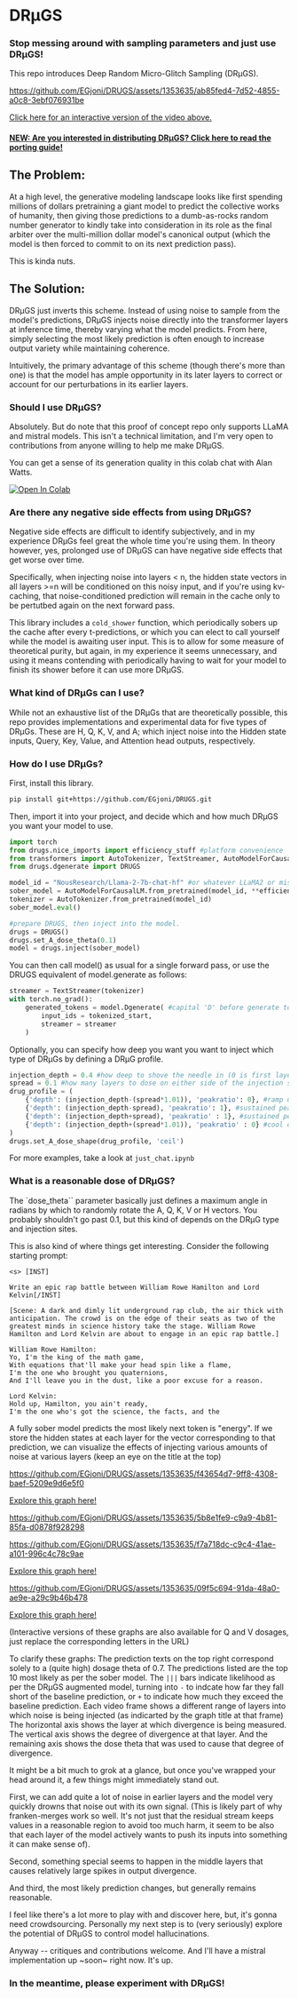 # DRµGS
### Stop messing around with sampling parameters and just use DRµGS!
This repo introduces Deep Random Micro-Glitch Sampling (DRµGS).


https://github.com/EGjoni/DRUGS/assets/1353635/ab85fed4-7d52-4855-a0c8-3ebf076931be

[Click here for an interactive version of the video above.](https://egjoni.github.io/DRUGS/sample_generations/)


#### [NEW: Are you interested in distributing DRµGS? Click here to read the porting guide!](https://github.com/EGjoni/DRUGS/blob/main/porting/A%20Guide%20to%20Making%20DRUGS.md)

## The Problem:
At a high level, the generative modeling landscape looks like first spending millions of dollars pretraining a giant model to predict the collective works of humanity, then giving those predictions to a dumb-as-rocks random number generator to kindly take into consideration in its role as the final arbiter over the multi-million dollar model's canonical output (which the model is then forced to commit to on its next prediction pass).

This is kinda nuts.

## The Solution:
DRµGS just inverts this scheme. Instead of using noise to sample from the model's predictions, DRµGS injects noise directly into the transformer layers at inference time, thereby varying what the model predicts. From here, simply selecting the most likely prediction is often enough to increase output variety while maintaining coherence.

Intuitively, the primary advantage of this scheme (though there's more than one) is that the model has ample opportunity in its later layers to correct or account for our perturbations in its earlier layers.

### Should I use DRµGS?
Absolutely. But do note that this proof of concept repo only supports LLaMA and mistral models. This isn't a technical limitation, and I'm very open to contributions from anyone willing to help me make DRµGS.

You can get a sense of its generation quality in this colab chat with Alan Watts.

[![Open In Colab](https://colab.research.google.com/assets/colab-badge.svg)](https://colab.research.google.com/drive/1-1TpLb4fcdUU-zahaKY_TOr7jI-88DdQ?usp=sharing)

### Are there any negative side effects from using DRµGS?
Negative side effects are difficult to identify subjectively, and in my experience DRµGs feel great the whole time you're using them.
In theory however, yes, prolonged use of DRµGS can have negative side effects that get worse over time.

Specifically, when injecting noise into layers < n, the hidden state vectors in all layers >=n will be conditioned on this noisy input, and if you're using kv-caching, that noise-conditioned prediction will remain in the cache only to be pertutbed again on the next forward pass.

This library includes a `cold_shower` function, which periodically sobers up the cache after every t-predictions, or which you can elect to call yourself while the model is awaiting user input. This is to allow for some measure of theoretical purity, but again, in my experience it seems unnecessary, and using it means contending with periodically having to wait for your model to finish its shower before it can use more DRµGS.


### What kind of DRµGs can I use?
While not an exhaustive list of the DRµGs that are theoretically possible, this repo provides implementations and experimental data for five types of DRµGs. These are H, Q, K, V, and A; which inject noise into the Hidden state inputs, Query, Key, Value, and Attention head outputs, respectively.

### How do I use DRµGs?

First, install this library.

```bash
pip install git+https://github.com/EGjoni/DRUGS.git
```

Then, import it into your project, and decide which and how much DRµGS you want your model to use.

```python
import torch
from drugs.nice_imports import efficiency_stuff #platform convenience
from transformers import AutoTokenizer, TextStreamer, AutoModelForCausalLM
from drugs.dgenerate import DRUGS

model_id = "NousResearch/Llama-2-7b-chat-hf" #or whatever LLaMA2 or mistral variant you prefer
sober_model = AutoModelForCausalLM.from_pretrained(model_id, **efficiency_stuff)
tokenizer = AutoTokenizer.from_pretrained(model_id)
sober_model.eval()

#prepare DRUGS, then inject into the model.
drugs = DRUGS()
drugs.set_A_dose_theta(0.1)
model = drugs.inject(sober_model)
```

You can then call model() as usual for a single forward pass, or use the DRUGS equivalent of model.generate as follows:

```python
streamer = TextStreamer(tokenizer)
with torch.no_grad():
    generated_tokens = model.Dgenerate( #capital 'D' before generate to distinguish from regular .generate()
        input_ids = tokenized_start,
        streamer = streamer
    )
```


Optionally, you can specify how deep you want you want to inject which type of DRµGs by defining a DRµG profile.

```python
injection_depth = 0.4 #how deep to shove the needle in (0 is first layer, 1 is last layer)
spread = 0.1 #how many layers to dose on either side of the injection site (0 is no layers, 1 is all layers)
drug_profile = (
    {'depth': (injection_depth-(spread*1.01)), 'peakratio': 0}, #ramp up
    {'depth': (injection_depth-spread), 'peakratio': 1}, #sustained peak
    {'depth': (injection_depth+spread), 'peakratio' : 1}, #sustained peak
    {'depth': (injection_depth+(spread*1.01)), 'peakratio' : 0} #cool down
)
drugs.set_A_dose_shape(drug_profile, 'ceil') 
```

For more examples, take a look at `just_chat.ipynb`


### What is a reasonable dose of DRµGS?

The `dose_theta`` parameter basically just defines a maximum angle in radians by which to randomly rotate the A, Q, K, V or H vectors. You probably shouldn't go past 0.1, but this kind of depends on the DRµG type and injection sites.

This is also kind of where things get interesting. Consider the following starting prompt:

```
<s> [INST]

Write an epic rap battle between William Rowe Hamilton and Lord Kelvin[/INST]

[Scene: A dark and dimly lit underground rap club, the air thick with anticipation. The crowd is on the edge of their seats as two of the greatest minds in science history take the stage. William Rowe Hamilton and Lord Kelvin are about to engage in an epic rap battle.]

William Rowe Hamilton:
Yo, I'm the king of the math game,
With equations that'll make your head spin like a flame,
I'm the one who brought you quaternions,
And I'll leave you in the dust, like a poor excuse for a reason.

Lord Kelvin:
Hold up, Hamilton, you ain't ready,
I'm the one who's got the science, the facts, and the
```

A fully sober model predicts the most likely next token is "energy". If we store the hidden states at each layer for the vector corresponding to that prediction, we can visualize the effects of injecting various amounts of noise at various layers (keep an eye on the title at the top)


https://github.com/EGjoni/DRUGS/assets/1353635/f43654d7-9ff8-4308-baef-5209e9d6e5f0

[Explore this graph here!](https://egjoni.github.io/DRUGS/experiments/vergence_plots/Hamilton_K_dose/single_layer_K_cosine/animated/interactive.html)

https://github.com/EGjoni/DRUGS/assets/1353635/5b8e1fe9-c9a9-4b81-85fa-d0878f928298


https://github.com/EGjoni/DRUGS/assets/1353635/f7a718dc-c9c4-41ae-a101-996c4c78c9ae

[Explore this graph here!](https://egjoni.github.io/DRUGS/experiments/vergence_plots/Hamilton_A_dose/single_layer_A_cosine/animated/interactive.html)


https://github.com/EGjoni/DRUGS/assets/1353635/09f5c694-91da-48a0-ae9e-a29c9b46b478

[Explore this graph here!](https://egjoni.github.io/DRUGS/experiments/vergence_plots/Hamilton_A_dose/fullstack_A_cosine/animated/interactive.html)


(Interactive versions of these graphs are also available for Q and V dosages, just replace the corresponding letters in the URL)

To clarify these graphs:
The prediction texts on the top right correspond solely to a (quite high) dosage theta of 0.7. The predictions listed are the top 10 most likely as per the sober model. The `|||` bars indicate likelihood as per the DRµGS augmented model, turning into `-` to indcate how far they fall short of the baseline prediction, or `+` to indicate how much they exceed the baseline prediction.
Each video frame shows a different range of layers into which noise is being injected (as indicarted by the graph title at that frame)
The horizontal axis shows the layer at which divergence is being measured.
The vertical axis shows the degree of divergence at that layer.
And the remaining axis shows the dose theta that was used to cause that degree of divergence.

It might be a bit much to grok at a glance, but once you've wrapped your head around it, a few things might immediately stand out. 

First, we can add quite a lot of noise in earlier layers and the model very quickly drowns that noise out with its own signal. (This is likely part of why franken-merges work so well. It's not just that the residual stream keeps values in a reasonable region to avoid too much harm, it seem to be also that each layer of the model actively wants to push its inputs into something it can make sense of).

Second, something special seems to happen in the middle layers that causes relatively large spikes in output divergence.

And third, the most likely prediction changes, but generally remains reasonable.

I feel like there's a lot more to play with and discover here, but, it's gonna need crowdsourcing. Personally my next step is to (very seriously) explore the potential of DRµGS to control model hallucinations.


Anyway -- critiques and contributions welcome. And I'll have a mistral implementation up ~soon~ right now. It's up. 

### In the meantime, please experiment with DRµGS!

